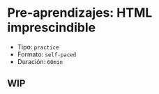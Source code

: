 # Pre-aprendizajes: HTML imprescindible

- Tipo: `practice`
- Formato: `self-paced`
- Duración: `60min`

## WIP
